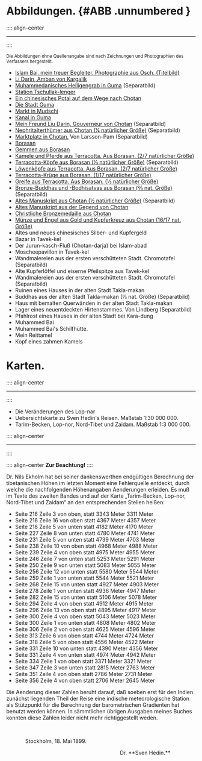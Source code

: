 # Abbildungen. {#ABB .unnumbered  }

:::: align-center
****
::::

<small>Die Abbildungen ohne Quellenangabe sind nach Zeichnungen und Photographien des Verfassers
hergestellt.</small>

* [Islam Bai, mein treuer Begleiter. Photographie aus Osch. (Titelbild)](ch001.xhtml#b000)
* [Li Darin, Amban von Kargalik](ch005.xhtml#b009)
* [Muhammedanisches Heiligengrab in Guma](ch005.xhtml#b010) (Separatbild)
* [Station Tschullak-lenger](ch005.xhtml#b011)
* [Ein chinesisches Potai auf dem Wege nach Chotan](ch005.xhtml#b012)
* [Die Stadt Guma](ch005.xhtml#b014)
* [Markt in Mudschi](ch005.xhtml#b015)
* [Kanal in Guma](ch005.xhtml#b018)
* [Mein Freund Liu Darin, Gouverneur von Chotan](ch006.xhtml#b024)  (Separatbild)
* [Nephritalterthümer aus Chotan (¼ natürlicher Größe)](ch006.xhtml#b024)  (Separatbild)
* [Marktplatz in Chotan.](ch006.xhtml#b030) Von Larsson-Pam (Separatbild)
* [Borasan](ch007.xhtml#b034)
* [Gemmen aus Borasan](ch007.xhtml#b035)
* [Kamele und Pferde aus Terracotta. Aus Borasan. (2/7 natürlicher Größe)](ch007.xhtml#b037)
* [Terracotta-Köpfe aus Borasan (⅓ natürlicher Größe)](ch007.xhtml#b038)  (Separatbild)
* [Löwenköpfe aus Terracotta. Aus Borasan. (2/7 natürlicher Größe)](ch007.xhtml#b042)
* [Terracotta-Krüge aus Borasan. (1/17 natürlicher Größe)](ch007.xhtml#b043)
* [Greife aus Terracotta. Aus Borasan. (⅓ natürlicher Größe)](ch007.xhtml#b045) 
* [Bronze-Buddhas und -Bodhisatvas aus Borasan (⅔ nat. Größe)](ch007.xhtml#b049)  (Separatbild)
* [Altes Manuskript aus Chotan (½ natürlicher Größe)](ch007.xhtml#b052) (Separatbild)
* [Altes Manuskript aus der Gegend von Chotan](ch007.xhtml#b053)
* [Christliche Bronzemedaille aus Chotan](ch007.xhtml#b056)
* [Münze und Engel aus Gold und Kupferkreuz aus Chotan (16/17 nat. Größe)](ch007.xhtml#b057)
* Altes und neues chinesisches Silber- und Kupfergeld
* Bazar in Tavek-kel
* Der Jurun-kasch-Fluß (Chotan-darja) bei Islam-abad
* Moscheepavillon in Tavek-kel
* Wandmalereien aus der ersten verschütteten Stadt. Chromotafel (Separatbild)
* Alte Kupferlöffel und eiserne Pfeilspitze aus Tavek-kel
* Wandmalereien aus der ersten verschütteten Stadt. Chromotafel (Separatbild)
* Ruinen eines Hauses in der alten Stadt Takla-makan
* Buddhas aus der alten Stadt Takla-makan (⅓ nat. Größe) (Separatbild)
* Haus mit bemalten Querwänden in der alten Stadt Takla-makan
* Lager eines neuentdeckten Hirtenstammes. Von Lindberg (Separatbild)
* Pfahlrost eines Hauses in der alten Stadt bei Kara-dung
* Muhammed Bai
* Muhammed Bai's Schilfhütte.
* Mein Reittamel
* Kopf eines zahmen Kamels



# Karten. 
:::: align-center
****
::::

* Die Veränderungen des Lop-nar
* Uebersichtskarte zu Sven Hedin's Reisen. Maßstab 1:30&nbsp;000&nbsp;000.
* Tarim-Becken, Lop-nor, Nord-Tibet und Zaidam. Maßstab 1:3&nbsp;000&nbsp;000.

:::: align-center
****
::::

:::: align-center
**Zur Beachtung!**
::::

Dr. Nils Ekholm hat bei seiner dankenswerthen endgültigen Berechnung der
tibetanischen Höhen im letzten Moment eine Fehlerquelle entdeckt, durch welche
die nachfolgenden Höhenangaben Aenderungen erleiden. Es muß im Texte des zweiten
Bandes und auf der Karte „Tarim-Becken, Lop-nor, Nord-Tibet und Zaidam“ an den
entsprechenden Stellen heißen:

* Seite 216 Zeile 3 von oben, statt 3343 Meter 3311 Meter
* Seite 216 Zeile 16 von oben statt 4367 Meter 4357 Meter
* Seite 216 Zeile 5 von unten statt 4182 Meter 4170 Meter
* Seite 227 Zeile 8 von unten statt 4780 Meter 4741 Meter
* Seite 231 Zeile 5 von unten statt 4739 Meter 4703 Meter
* Seite 238 Zeile 10 von oben statt 4968 Meter 4988 Meter
* Seite 239 Zeile 4 von oben statt 4975 Meter 4955 Meter
* Seite 246 Zeile 7 von unten statt 5253 Meter 5291 Meter
* Seite 250 Zeile 9 von unten statt 5083 Meter 5055 Meter
* Seite 256 Zeile 12 von unten statt 5580 Meter 5544 Meter
* Seite 259 Zeile 1 von unten statt 5544 Meter 5521 Meter
* Seite 268 Zeile 15 von unten statt 4927 Meter 4903 Meter
* Seite 278 Zeile 1 von unten statt 4936 Meter 4947 Meter
* Seite 282 Zeile 15 von unten statt 5106 Meter 5078 Meter
* Seite 294 Zeile 4 von oben statt 4912 Meter 4915 Meter
* Seite 296 Zeile 13 von oben statt 4895 Meter 4917 Meter
* Seite 300 Zeile 4 von oben statt 5043 Meter 5023 Meter
* Seite 300 Zeile 1 von unten statt 4808 Meter 4802 Meter
* Seite 306 Zeile 2 von oben statt 4625 Meter 4596 Meter
* Seite 313 Zeile 6 von oben statt 4744 Meter 4724 Meter
* Seite 318 Zeile 5 von oben statt 4556 Meter 4522 Meter
* Seite 331 Zeile 10 von unten statt 4390 Meter 4356 Meter
* Seite 331 Zeile 4 von unten statt 4974 Meter 4942 Meter
* Seite 334 Zeile 1 von oben statt 3371 Meter 3321 Meter
* Seite 347 Zeile 3 von unten statt 2815 Meter 2763 Meter
* Seite 351 Zeile 4 von oben statt 2786 Meter 2731 Meter
* Seite 356 Zeile 4 von oben statt 2706 Meter 2645 Meter

Die Aenderung dieser Zahlen beruht darauf, daß soeben erst für den Indien
zunächst liegenden Theil der Reise eine indische meteorologische Station als
Stützpunkt für die Berechnung der barometrischen Gradienten hat benutzt werden
können. In sämmtlichen übrigen Ausgaben meines Buches konnten diese Zahlen
leider nicht mehr richtiggestellt weden.

<br /><p style="text-indent:10%;">Stockholm, 18. Mai 1899.</p>
<p style="text-indent:60%;">Dr. **Sven Hedin.**</p>



